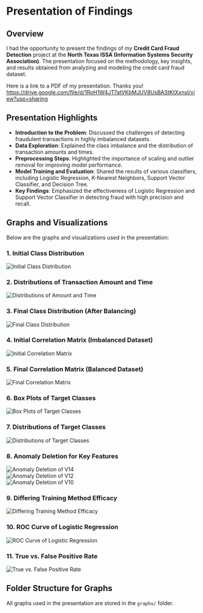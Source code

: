 # Presentation of Findings

## Overview

I had the opportunity to present the findings of my **Credit Card Fraud Detection** project at the **North Texas ISSA (Information Systems Security Association)**. The presentation focused on the methodology, key insights, and results obtained from analyzing and modeling the credit card fraud dataset.

Here is a link to a PDF of my presentation. Thanks you!
https://drive.google.com/file/d/1RoH1W4JT7atVKbMJUV8UsBAStKtXxnsl/view?usp=sharing

## Presentation Highlights

- **Introduction to the Problem**: Discussed the challenges of detecting fraudulent transactions in highly imbalanced datasets.
- **Data Exploration**: Explained the class imbalance and the distribution of transaction amounts and times.
- **Preprocessing Steps**: Highlighted the importance of scaling and outlier removal for improving model performance.
- **Model Training and Evaluation**: Shared the results of various classifiers, including Logistic Regression, K-Nearest Neighbors, Support Vector Classifier, and Decision Tree.
- **Key Findings**: Emphasized the effectiveness of Logistic Regression and Support Vector Classifier in detecting fraud with high precision and recall.

## Graphs and Visualizations

Below are the graphs and visualizations used in the presentation:

### 1. Initial Class Distribution
![Initial Class Distribution](graphs/Initial_Class_Distributions.png)

### 2. Distributions of Transaction Amount and Time
![Distributions of Amount and Time](graphs/Distributions_of_Amount_and_Time.png)

### 3. Final Class Distribution (After Balancing)
![Final Class Distribution](graphs/Final_Class_Distributions.png)

### 4. Initial Correlation Matrix (Imbalanced Dataset)
![Initial Correlation Matrix](graphs/Initial_Correlation_Matrix.png)

### 5. Final Correlation Matrix (Balanced Dataset)
![Final Correlation Matrix](graphs/Final_Correlation_Matrix.png)

### 6. Box Plots of Target Classes
![Box Plots of Target Classes](graphs/Box_Plots_of_Target_Classes.png)

### 7. Distributions of Target Classes
![Distributions of Target Classes](graphs/Distributions_of_Target_Classes.png)

### 8. Anomaly Deletion for Key Features
![Anomaly Deletion of V14](graphs/Anomaly_Deletion_of_V14.png)  
![Anomaly Deletion of V12](graphs/Anomaly_Deletion_of_V12.png)  
![Anomaly Deletion of V10](graphs/Anomaly_Deletion_of_V10.png)

### 9. Differing Training Method Efficacy
![Differing Training Method Efficacy](graphs/Differing_Training_Method_Efficacy.png)

### 10. ROC Curve of Logistic Regression
![ROC Curve of Logistic Regression](graphs/ROC_Curve_of_Logistic_Regression.png)

### 11. True vs. False Positive Rate
![True vs. False Positive Rate](graphs/True_V_False_Positive_Rate.png)

## Folder Structure for Graphs

All graphs used in the presentation are stored in the `graphs/` folder.
